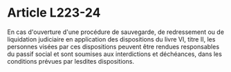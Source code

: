 # Article L223-24

<p>En cas d'ouverture d'une procédure de sauvegarde, de redressement ou de liquidation judiciaire en application des dispositions du livre VI, titre II, les personnes visées par ces dispositions peuvent être rendues responsables du passif social et sont soumises aux interdictions et déchéances, dans les conditions prévues par lesdites dispositions.</p>